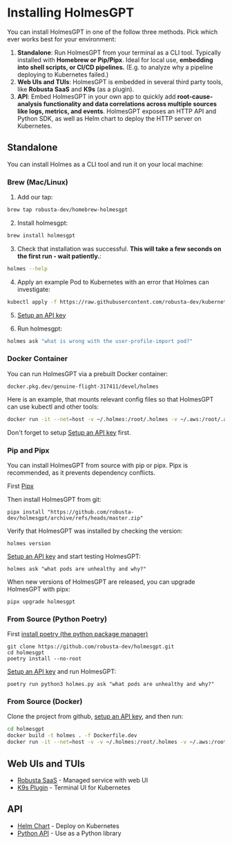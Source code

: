# Installing HolmesGPT

You can install HolmesGPT in one of the follow three methods. Pick which ever works best for your environment:

1. **Standalone**: Run HolmesGPT from your terminal as a CLI tool. Typically installed with **Homebrew or Pip/Pipx**. Ideal for local use, **embedding into shell scripts, or CI/CD pipelines.** (E.g. to analyze why a pipeline deploying to Kubernetes failed.)
2. **Web UIs and TUIs**: HolmesGPT is embedded in several third party tools, like **Robusta SaaS** and **K9s** (as a plugin).
3. **API**: Embed HolmesGPT in your own app to quickly add **root-cause-analysis functionality and data correlations across multiple sources like logs, metrics, and events**. HolmesGPT exposes an HTTP API and Python SDK, as well as Helm chart to deploy the HTTP server on Kubernetes.


## Standalone

You can install Holmes as a CLI tool and run it on your local machine:

### Brew (Mac/Linux)

1. Add our tap:

```sh
brew tap robusta-dev/homebrew-holmesgpt
```

2. Install holmesgpt:

```sh
brew install holmesgpt
```

3. Check that installation was successful. **This will take a few seconds on the first run - wait patiently.**:

```sh
holmes --help
```

4. Apply an example Pod to Kubernetes with an error that Holmes can investigate:

```sh
kubectl apply -f https://raw.githubusercontent.com/robusta-dev/kubernetes-demos/main/pending_pods/pending_pod_node_selector.yaml
```

5. [Setup an API key](./api-keys.md)

6. Run holmesgpt:

```sh
holmes ask "what is wrong with the user-profile-import pod?"
```


### Docker Container

You can run HolmesGPT via a prebuilt Docker container:

```
docker.pkg.dev/genuine-flight-317411/devel/holmes
```

Here is an example, that mounts relevant config files so that HolmesGPT can use kubectl and other tools:

```bash
docker run -it --net=host -v ~/.holmes:/root/.holmes -v ~/.aws:/root/.aws -v ~/.config/gcloud:/root/.config/gcloud -v $HOME/.kube/config:/root/.kube/config us-central1-docker.pkg.dev/genuine-flight-317411/devel/holmes ask "what pods are unhealthy and why?"
```

Don't forget to setup [Setup an API key](./api-keys.md) first.

### Pip and Pipx

You can install HolmesGPT from source with pip or pipx. Pipx is recommended, as it prevents dependency conflicts.

First [Pipx](https://github.com/pypa/pipx)

Then install HolmesGPT from git:

```
pipx install "https://github.com/robusta-dev/holmesgpt/archive/refs/heads/master.zip"
```

Verify that HolmesGPT was installed by checking the version:

```
holmes version
```

[Setup an API key](./api-keys.md) and start testing HolmesGPT:

```
holmes ask "what pods are unhealthy and why?"
```

When new versions of HolmesGPT are released, you can upgrade HolmesGPT with pipx:

```
pipx upgrade holmesgpt
```

### From Source (Python Poetry)

First [install poetry (the python package manager)](https://python-poetry.org/docs/#installing-with-the-official-installer)

```
git clone https://github.com/robusta-dev/holmesgpt.git
cd holmesgpt
poetry install --no-root
```

[Setup an API key](./api-keys.md) and run HolmesGPT:

```
poetry run python3 holmes.py ask "what pods are unhealthy and why?"
```

### From Source (Docker)

Clone the project from github, [setup an API key](./api-keys.md), and then run:

```bash
cd holmesgpt
docker build -t holmes . -f Dockerfile.dev
docker run -it --net=host -v -v ~/.holmes:/root/.holmes -v ~/.aws:/root/.aws -v ~/.config/gcloud:/root/.config/gcloud -v $HOME/.kube/config:/root/.kube/config holmes ask "what pods are unhealthy and why?"
```

## Web UIs and TUIs

- [Robusta SaaS](https://platform.robusta.dev/signup/?utm_source=github&utm_medium=holmesgpt-readme&utm_content=ways_to_use_holmesgpt_section) - Managed service with web UI
- [K9s Plugin](k9s.md) - Terminal UI for Kubernetes

## API

- [Helm Chart](../helm) - Deploy on Kubernetes
- [Python API](python.md) - Use as a Python library